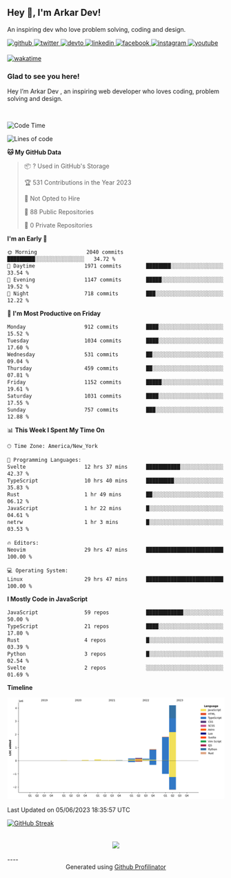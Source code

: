 ## Hey 👋, I'm Arkar Dev!  

An inspiring dev who love problem solving, coding and design.

<a href="https://github.com/Riley1101" target="_blank">
<img src=https://img.shields.io/badge/github-%2324292e.svg?&style=for-the-badge&logo=github&logoColor=white alt=github style="margin-bottom: 5px;" />
</a>
<a href="https://twitter.com/arkardev" target="_blank">
<img src=https://img.shields.io/badge/twitter-%2300acee.svg?&style=for-the-badge&logo=twitter&logoColor=white alt=twitter style="margin-bottom: 5px;" />
</a>
<a href="https://dev.to/riley1101" target="_blank">
<img src=https://img.shields.io/badge/dev.to-%2308090A.svg?&style=for-the-badge&logo=dev.to&logoColor=white alt=devto style="margin-bottom: 5px;" />
</a>
<a href="https://linkedin.com/in/arkar-kaung-myat" target="_blank">
<img src=https://img.shields.io/badge/linkedin-%231E77B5.svg?&style=for-the-badge&logo=linkedin&logoColor=white alt=linkedin style="margin-bottom: 5px;" />
</a>
<a href="https://www.facebook.com/riley.eileen.75" target="_blank">
<img src=https://img.shields.io/badge/facebook-%232E87FB.svg?&style=for-the-badge&logo=facebook&logoColor=white alt=facebook style="margin-bottom: 5px;" />
</a>
<a href="https://instagram.com/rileys1101" target="_blank">
<img src=https://img.shields.io/badge/instagram-%23000000.svg?&style=for-the-badge&logo=instagram&logoColor=white alt=instagram style="margin-bottom: 5px;" />
</a>
<a href="https://www.youtube.com/channel/UC_RfEQCC3gL2AzsFFAABikg" target="_blank">
<img src=https://img.shields.io/badge/youtube-%23EE4831.svg?&style=for-the-badge&logo=youtube&logoColor=white alt=youtube style="margin-bottom: 5px;" />
</a>  
  
[![wakatime](https://wakatime.com/badge/user/cf23b6e3-75f8-4c04-b0e3-273191c8d2ec.svg)](https://wakatime.com/@cf23b6e3-75f8-4c04-b0e3-273191c8d2ec)


### Glad to see you here!  
Hey I’m Arkar Dev , an inspiring web developer who loves coding, problem solving and design.

<br/>

<!--START_SECTION:waka-->
![Code Time](http://img.shields.io/badge/Code%20Time-194%20hrs%2053%20mins-blue)

![Lines of code](https://img.shields.io/badge/From%20Hello%20World%20I%27ve%20Written-7.6%20million%20lines%20of%20code-blue)

**🐱 My GitHub Data** 

> 📦 ? Used in GitHub's Storage 
 > 
> 🏆 531 Contributions in the Year 2023
 > 
> 🚫 Not Opted to Hire
 > 
> 📜 88 Public Repositories 
 > 
> 🔑 0 Private Repositories 
 > 
**I'm an Early 🐤** 

```text
🌞 Morning                2040 commits        █████████░░░░░░░░░░░░░░░░   34.72 % 
🌆 Daytime                1971 commits        ████████░░░░░░░░░░░░░░░░░   33.54 % 
🌃 Evening                1147 commits        █████░░░░░░░░░░░░░░░░░░░░   19.52 % 
🌙 Night                  718 commits         ███░░░░░░░░░░░░░░░░░░░░░░   12.22 % 
```
📅 **I'm Most Productive on Friday** 

```text
Monday                   912 commits         ████░░░░░░░░░░░░░░░░░░░░░   15.52 % 
Tuesday                  1034 commits        ████░░░░░░░░░░░░░░░░░░░░░   17.60 % 
Wednesday                531 commits         ██░░░░░░░░░░░░░░░░░░░░░░░   09.04 % 
Thursday                 459 commits         ██░░░░░░░░░░░░░░░░░░░░░░░   07.81 % 
Friday                   1152 commits        █████░░░░░░░░░░░░░░░░░░░░   19.61 % 
Saturday                 1031 commits        ████░░░░░░░░░░░░░░░░░░░░░   17.55 % 
Sunday                   757 commits         ███░░░░░░░░░░░░░░░░░░░░░░   12.88 % 
```


📊 **This Week I Spent My Time On** 

```text
🕑︎ Time Zone: America/New_York

💬 Programming Languages: 
Svelte                   12 hrs 37 mins      ███████████░░░░░░░░░░░░░░   42.37 % 
TypeScript               10 hrs 40 mins      █████████░░░░░░░░░░░░░░░░   35.83 % 
Rust                     1 hr 49 mins        ██░░░░░░░░░░░░░░░░░░░░░░░   06.12 % 
JavaScript               1 hr 22 mins        █░░░░░░░░░░░░░░░░░░░░░░░░   04.61 % 
netrw                    1 hr 3 mins         █░░░░░░░░░░░░░░░░░░░░░░░░   03.53 % 

🔥 Editors: 
Neovim                   29 hrs 47 mins      █████████████████████████   100.00 % 

💻 Operating System: 
Linux                    29 hrs 47 mins      █████████████████████████   100.00 % 
```

**I Mostly Code in JavaScript** 

```text
JavaScript               59 repos            ████████████░░░░░░░░░░░░░   50.00 % 
TypeScript               21 repos            ████░░░░░░░░░░░░░░░░░░░░░   17.80 % 
Rust                     4 repos             █░░░░░░░░░░░░░░░░░░░░░░░░   03.39 % 
Python                   3 repos             █░░░░░░░░░░░░░░░░░░░░░░░░   02.54 % 
Svelte                   2 repos             ░░░░░░░░░░░░░░░░░░░░░░░░░   01.69 % 
```



**Timeline**

![Lines of Code chart](https://raw.githubusercontent.com/Riley1101/Riley1101/main/assets/bar_graph.png)


 Last Updated on 05/06/2023 18:35:57 UTC
<!--END_SECTION:waka-->

[![GitHub Streak](https://streak-stats.demolab.com?user=Riley1101)](https://git.io/streak-stats)
  
<br/>  
<div align="center">
<img src="https://komarev.com/ghpvc/?username=Riley1101&&style=flat-square" align="center" />
</div>  
<br/>  
----
<div align="center">Generated using <a href="https://profilinator.rishav.dev/" target="_blank">Github Profilinator</a></div>

